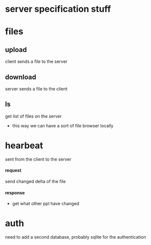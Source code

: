 server specification stuff
==========================

# files

## upload
client sends a file to the server

## download
server sends a file to the client

## ls
get list of files on the server
- this way we can have a sort of file browser locally


# hearbeat
sent from the client to the server
#### request
send changed delta of the file

#### response
- get what other ppl have changed




# auth
need to add a second database, probably sqlite for the authentication
